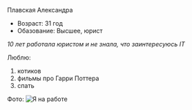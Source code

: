Плавская Александра

- Возраст: 31 год
- Обазование: Высшее, юрист

*10 лет работала юристом и не знала, что заинтересуюсь IT*

Люблю:
1. котиков
2. фильмы про Гарри Поттера
3. спать

Фото: 
![Я на работе](https://sun9-78.userapi.com/s/v1/ig2/3BmKE1GjIvxWOmNVRubFtH2tAuGozJBlWR9wEtf0Lds6HmUJMyUpxCAgAxbk8sO2TFty2w4aO1Vc4fz-LuQ3hauJ.jpg?quality=95&as=32x43,48x64,72x96,108x144,160x213,240x320,360x480,480x640,540x720,640x853,720x960,1080x1440,1280x1707,1440x1920,1920x2560&from=bu&u=rwXnt8kWjsLTqaSBX2Lu_-9_3Mygr2apJ_YWrIGmYy0&cs=605x807)